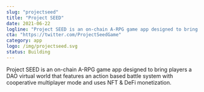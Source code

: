```yaml
---
slug: "projectseed"
title: "Project SEED"
date: 2021-06-22
logline: "Project SEED is an on-chain A-RPG game app designed to bring players a DAO virtual world that features an action based battle system with cooperative multiplayer mode and uses NFT & DeFi monetization."
cta: "https://twitter.com/ProjectSeedGame"
category: app
logo: /img/projectseed.svg
status: Building
---
```


Project SEED is an on-chain A-RPG game app designed to bring players a DAO virtual world that features an action based battle system with cooperative multiplayer mode and uses NFT & DeFi monetization.
